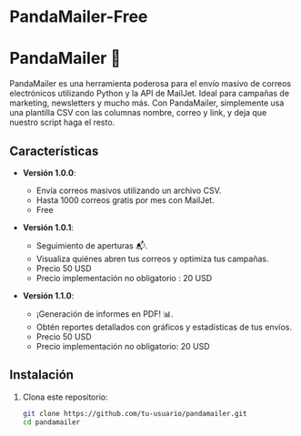 # PandaMailer-Free

# PandaMailer 🐼

PandaMailer es una herramienta poderosa para el envío masivo de correos electrónicos utilizando Python y la API de MailJet. Ideal para campañas de marketing, newsletters y mucho más. Con PandaMailer, simplemente usa una plantilla CSV con las columnas nombre, correo y link, y deja que nuestro script haga el resto.

## Características

- **Versión 1.0.0**:
  - Envía correos masivos utilizando un archivo CSV.
  - Hasta 1000 correos gratis por mes con MailJet.
  - Free

- **Versión 1.0.1**:
  - Seguimiento de aperturas 📬.
  - Visualiza quiénes abren tus correos y optimiza tus campañas.
  - Precio 50 USD
  - Precio implementación no obligatorio : 20 USD

- **Versión 1.1.0**:
  - ¡Generación de informes en PDF! 📊.
  - Obtén reportes detallados con gráficos y estadísticas de tus envíos.
  - Precio 50 USD
  - Precio implementación no obligatorio: 20 USD

## Instalación

1. Clona este repositorio:
   ```bash
   git clone https://github.com/tu-usuario/pandamailer.git
   cd pandamailer
